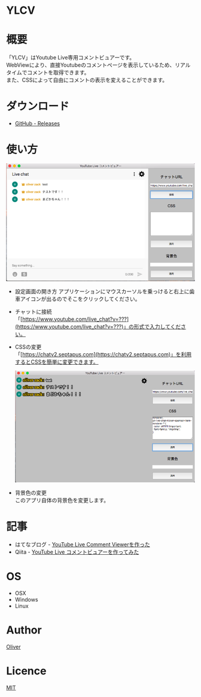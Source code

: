 # YLCV 

# 概要
「YLCV」はYoutube Live専用コメントビュアーです。  
WebViewにより、直接Youtubeのコメントページを表示しているため、リアルタイムでコメントを取得できます。  
また、CSSによって自由にコメントの表示を変えることができます。  

# ダウンロード
  - [GitHub - Releases](https://github.com/minakawa-daiki/YLCV/releases/tag/v0.1.0)

# 使い方
![YLCV_plain](./image/YLCV_plain.png)

  - 設定画面の開き方
    アプリケーションにマウスカーソルを乗っけると右上に歯車アイコンが出るのでそこをクリックしてください。

  - チャットに接続  
    「[https://www.youtube.com/live_chat?v=???](https://www.youtube.com/live_chat?v=???)」の形式で入力してください。
    
  - CSSの変更  
    「[https://chatv2.septapus.com](https://chatv2.septapus.com)」を利用するとCSSを簡単に変更できます。
    
    ![YLCV_main](./image/YLCV_css.png)
    
  - 背景色の変更  
    このアプリ自体の背景色を変更します。

# 記事
  - はてなブログ -  [YouTube Live Comment Viewerを作った](http://oliver0521.hatenablog.jp/entry/2017/11/15/015356)
  - Qiita - [YouTube Live コメントビュアーを作ってみた](https://qiita.com/minakawa-daiki/items/2568afdc6d88a0de705a)

# OS
  - OSX
  - Windows
  - Linux

# Author
[Oliver](https://minakawadaiki.com)

# Licence
[MIT](./LICENSE)


